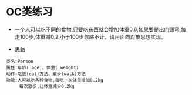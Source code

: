 # OC类练习

- 一个人可以吃不同的食物,只要吃东西就会增加体重0.6,如果要是出门遛弯,每走100步,体重减0.2,小于100步忽略不计。请用面向对象思想实现。

- 思路

```objc
类名:Person
属性:年龄(_age)、体重(_weight)
动作:吃饭(eat)方法、散步(walk)方法
功能:人可以吃各种食物,每吃一次体重增加0.2kg
     每次散步,让体重减少0.2kg
```


